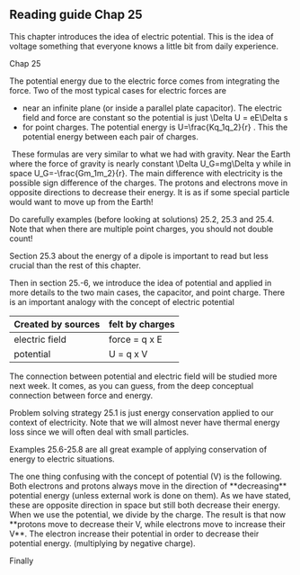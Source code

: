 ## Reading guide Chap 25

This chapter introduces the idea of electric potential. This is the idea of  voltage something that everyone knows a little bit from daily experience. 

<stop-note title="Read Knight 4ed" icon="stopnoteicons:book-icon">
<span slot="message">Chap 25</span>
</stop-note>

The potential energy due to the electric force comes from integrating the force. Two of the most typical cases for electric forces are 

 * near an infinite plane (or inside a parallel plate capacitor). The electric field and force are constant so the potential is just <lrn-math>\Delta U = eE\Delta s </lrn-math>
 * for point charges. The potential energy is <lrn-math> U=\frac{Kq_1q_2}{r} </lrn-math>. This the potential energy between each pair of charges. 
 
 <lrndesign-sidenote label="Instructor Note" icon="bookmark" bg-color="#c2e5f2">
 These formulas are very similar to what we had with gravity.  Near the Earth where the force of gravity is nearly constant <lrn-math> \Delta U_G=mg\Delta y</lrn-math> while in space <lrn-math>U_G=-\frac{Gm_1m_2}{r}</lrn-math>. The main difference with electricity is the possible sign difference of the charges. The protons and electrons move in opposite directions to decrease their energy. It is as if some special particle would want to move up from the Earth!
</lrndesign-sidenote>

Do carefully examples (before looking at solutions) 25.2, 25.3 and 25.4. Note that when there are multiple point charges, you should not double count!

Section 25.3 about the energy of a dipole is important to read but less crucial than the rest of this chapter. 

Then in section 25.-6, we introduce the idea of potential and applied in more details to the two main cases, the capacitor, and point charge. There is an important analogy with the concept of electric potential

|Created by sources | felt by charges|
| :--- | :--- |
|electric field | force = q x E|
|potential | U = q x V |

<lrndesign-sidenote label="Instructor Note" icon="bookmark" bg-color="#c2e5f2">
The connection between potential and electric field will be studied more next week. It comes, as you can guess, from the deep conceptual connection between force and energy. 
</lrndesign-sidenote>
 
Problem solving strategy 25.1 is just energy conservation applied to our context of electricity. Note that we will almost never have thermal energy loss since we will often deal with small particles.

Examples 25.6-25.8 are all great example of applying conservation of energy to electric situations. 

<lrndesign-sidenote label="Instructor Note" icon="bookmark" bg-color="#c2e5f2">
The one thing confusing with the concept of potential (V) is the following. Both electrons and protons always move in the direction of **decreasing** potential energy (unless external work is done on them). As we have stated, these are opposite direction in space but still both decrease their energy. When we use the potential, we divide by the charge. The result is that now **protons move to decrease their V, while electrons move to increase their V**. The electron increase their potential in order to decrease their potential energy. (multiplying by negative charge).  
</lrndesign-sidenote>


Finally 



